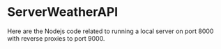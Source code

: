 # ServerWeatherAPI
Here are the Nodejs code related to running a local server on port 8000 with reverse proxies to port 9000.
